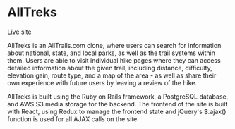 # AllTreks

[Live site](http://all-treks.herokuapp.com/)


AllTreks is an AllTrails.com clone, where users can search for information about national, state, and local parks, as well as the trail systems within them.  Users are able to visit individual hike pages where they can access detailed information about the given trail, including distance, difficulty, elevation gain, route type, and a map of the area - as well as share their own experience with future users by leaving a review of the hike.   

AllTreks is built using the Ruby on Rails framework, a PostgreSQL database, and AWS S3 media storage for the backend.  The frontend of the site is built with React, using Redux to manage the frontend state and jQuery's $.ajax() function is used for all AJAX calls on the site. 

